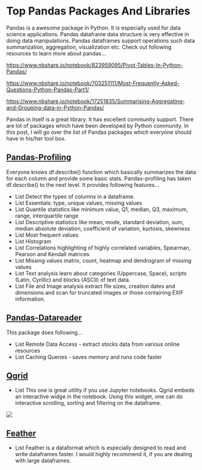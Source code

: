 <h1>Top Pandas Packages And Libraries</h1>
Pandas is a awesome package in Python. It is especially used for data science applications. Pandas dataframe data structure is very effective in doing data manipulations. Pandas dataframes support operations such data summarization, aggregation, visualization etc. Check out following resources to learn more about pandas...

<a href="https://www.nbshare.io/notebook/823959095/Pivot-Tables-In-Python-Pandas/">https://www.nbshare.io/notebook/823959095/Pivot-Tables-In-Python-Pandas/</a>

<a href="https://www.nbshare.io/notebook/703251111/Most-Frequently-Asked-Questions-Python-Pandas-Part1/">https://www.nbshare.io/notebook/703251111/Most-Frequently-Asked-Questions-Python-Pandas-Part1/</a>

<a href="https://www.nbshare.io/notebook/17251835/Summarising-Aggregating-and-Grouping-data-in-Python-Pandas/">https://www.nbshare.io/notebook/17251835/Summarising-Aggregating-and-Grouping-data-in-Python-Pandas/</a>

Pandas in itself is a great library. It has excellent community support. There are lot of packages which have been developed by Python community. In this post, I will go over the list of Pandas packages which everyone should have in his/her tool box.  

<h2><a href="https://github.com/pandas-profiling/pandas-profiling">Pandas-Profiling</a></h2> 
Everyone knows df.describe() function which basically summarizes the data for each column and provide some basic stats. Pandas-profiling has taken df.describe() to the next level. It provides following features...

- List
Detect the types of columns in a dataframe.
- List 
Essentials: type, unique values, missing values
- List
Quantile statistics like minimum value, Q1, median, Q3, maximum, range, interquartile range
- List 
Descriptive statistics like mean, mode, standard deviation, sum, median absolute deviation, coefficient of variation, kurtosis, skewness
- List
Most frequent values
- List
Histogram
- List
Correlations highlighting of highly correlated variables, Spearman, Pearson and Kendall matrices
- List
Missing values matrix, count, heatmap and dendrogram of missing values
- List
Text analysis learn about categories (Uppercase, Space), scripts (Latin, Cyrillic) and blocks (ASCII) of text data.
- List
File and Image analysis extract file sizes, creation dates and dimensions and scan for truncated images or those containing EXIF information.

<h2><a href="https://github.com/pydata/pandas-datareader">Pandas-Datareader</a></h2> This package does following...

- List
Remote Data Access - extract stocks data from various online resources 
- List
Caching Queries - saves memory and runs code faster

<h2><a href="https://github.com/quantopian/qgrid">Qgrid</a></h2>

- List
This one is great utility if you use Jupyter notebooks. Qgrid embeds an interactive widge in the notebook. Using this widget, one can do interactive scrolling, sorting and filtering on the dataframe.
<img src="https://github.com/quantopian/qgrid/raw/master/docs/images/filtering_demo.gif">

<h2><a href="https://github.com/wesm/feather">Feather</a></h2>

- List 
Feather is a dataformat which is especially designed to read and write dataframes faster. I would highly recommend it, if you are dealing with large dataframes.
